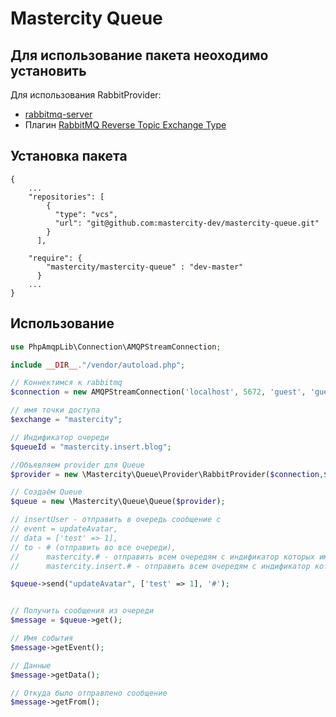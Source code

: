 # Mastercity Queue #

## Для использование пакета неоходимо установить ##

Для использования RabbitProvider:
- [rabbitmq-server](https://www.rabbitmq.com/download.html)
- Плагин [RabbitMQ Reverse Topic Exchange Type](https://github.com/videlalvaro/rabbitmq-rtopic-exchange)

## Установка пакета ##

```
{
    ...
    "repositories": [
        {
          "type": "vcs",
          "url": "git@github.com:mastercity-dev/mastercity-queue.git"
        }
      ],
    
    "require": {
        "mastercity/mastercity-queue" : "dev-master"
      }
    ...
}
```

## Использование ##
```php
use PhpAmqpLib\Connection\AMQPStreamConnection;

include __DIR__."/vendor/autoload.php";

// Коннектимся к rabbitmq
$connection = new AMQPStreamConnection('localhost', 5672, 'guest', 'guest');

// имя точки доступа
$exchange = "mastercity";

// Индификатор очереди
$queueId = "mastercity.insert.blog";

//Объявляем provider для Queue
$provider = new \Mastercity\Queue\Provider\RabbitProvider($connection,$exchange, $queueId, false);

// Создаём Queue
$queue = new \Mastercity\Queue\Queue($provider);

// insertUser - отправить в очередь сообщение с
// event = updateAvatar,
// data = ['test' => 1],
// to - # (отправить во все очереди),
//      mastercity.# - отправить всем очередям с индификатор которых имеет префикс mastercity
//      mastercity.insert.# - отправить всем очередям с индификатор которых имеет префикс mastercity.insert

$queue->send("updateAvatar", ['test' => 1], '#');


// Получить сообщения из очереди
$message = $queue->get();

// Имя события
$message->getEvent();

// Данные
$message->getData();

// Откуда было отправлено сообщение
$message->getFrom();


```


